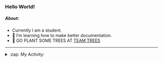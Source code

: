 ### Hello World!

##### About:
- Currently I am a student.
- 🌱 I’m learning how to make better documentation.
- 🌱 GO PLANT SOME TREES AT [TEAM TREES](https://teamtrees.org/)

---
<details>
  <summary>:zap: My Activity:</summary>
  
<!--START_SECTION:waka-->
![Code Time](http://img.shields.io/badge/Code%20Time-1%2C152%20hrs%2043%20mins-blue)

**I'm a Night 🦉** 

```text
🌞 Morning                1441 commits        ██░░░░░░░░░░░░░░░░░░░░░░░   09.22 % 
🌆 Daytime                5519 commits        █████████░░░░░░░░░░░░░░░░   35.29 % 
🌃 Evening                4530 commits        ███████░░░░░░░░░░░░░░░░░░   28.97 % 
🌙 Night                  4147 commits        ███████░░░░░░░░░░░░░░░░░░   26.52 % 
```
📅 **I'm Most Productive on Wednesday** 

```text
Monday                   2342 commits        ████░░░░░░░░░░░░░░░░░░░░░   14.98 % 
Tuesday                  2043 commits        ███░░░░░░░░░░░░░░░░░░░░░░   13.07 % 
Wednesday                3603 commits        ██████░░░░░░░░░░░░░░░░░░░   23.04 % 
Thursday                 1958 commits        ███░░░░░░░░░░░░░░░░░░░░░░   12.52 % 
Friday                   1545 commits        ██░░░░░░░░░░░░░░░░░░░░░░░   09.88 % 
Saturday                 1391 commits        ██░░░░░░░░░░░░░░░░░░░░░░░   08.90 % 
Sunday                   2755 commits        ████░░░░░░░░░░░░░░░░░░░░░   17.62 % 
```


📊 **This Week I Spent My Time On** 

```text
🔥 Editors: 
VS Code                  5 hrs 49 mins       █████████████████████████   100.00 % 

🐱‍💻 Projects: 
giveth-dapps-v2          3 hrs 20 mins       ██████████████░░░░░░░░░░░   57.23 % 
praise                   2 hrs 29 mins       ███████████░░░░░░░░░░░░░░   42.77 % 
```


 Last Updated on 17/07/2023 19:11:24 UTC
<!--END_SECTION:waka-->
</details>
